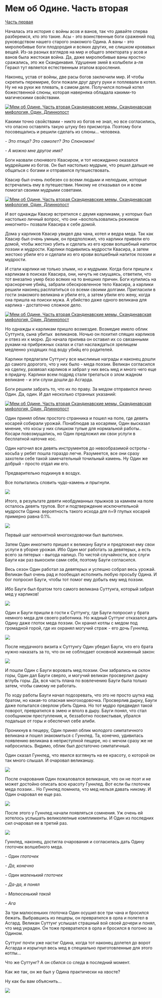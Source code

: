 # Мем об Одине. Часть вторая

[Часть первая](https://pikabu.ru/story/mem_ob_odine_chast_pervaya_5378096)

Началась эта история с войны асов и ванов, так что давайте сперва разберемся, кто это такие. Асы - это воинственные боги сражений под руководством нашего старого знакомого Одина. А ваны - это миролюбивые боги плодородия и всяких других, не слишком кровавых вещей. Из-за разных взглядов на мир и общего электората у асов и ванов была жестокая война. Да, даже миролюбивые ваны яростно сражались, это же Скандинавия. Удушение змей в колыбели а-ля Геракл тут является естественным этапом взросления.

Наконец, устав от войны, две расы богов заключили мир. И чтобы скрепить перемирие, боги пожали друг другу руки и поплевали в котел. Ну не на руки же плевать, в самом деле. Получился полный котел божественной слюны, которая наверняка обладала какими-то магическими свойствами.

[![Мем об Одине. Часть вторая Скандинавские мемы, Скандинавская мифология, Один, Длиннопост](https://cs6.pikabu.ru/post_img/2017/10/08/6/1507452037185577075.png)](https://cs6.pikabu.ru/post_img/2017/10/08/6/1507452037185577075.png)

Какими точно свойствами - никто из богов не знал, но все согласились, что опасно оставлять такую штуку без присмотра. Поэтому боги посовещались и решили сделать из слюны... человека.

_\- Это птица? Это самолет? Это Слюномэн!_

_\- А можно мне другое имя?_

Боги назвали слюнявого Квасиром, и тот неожиданно оказался мудрейшим из богов. Он был настолько мудрым, что решил дальше не общаться с богами и отправился путешествовать.

Квасир был очень любезен со всеми людьми и нелюдьми, которые встречались ему в путешествии. Никому не отказывал он и всем помогал своими мудрыми советами.

[![Мем об Одине. Часть вторая Скандинавские мемы, Скандинавская мифология, Один, Длиннопост](https://cs9.pikabu.ru/post_img/2017/10/08/6/1507452110179270536.png)](https://cs9.pikabu.ru/post_img/big/2017/10/08/6/1507452110179270536.png)

И вот однажды Квасир встретился с двумя карликами, у которых был настолько личный вопрос, что они ~воспользовались режимом инкогнито~ позвали Квасира к себе домой.

Дома у карликов Квасир увидел два чана, котел и ведра меда. Так как Квасир был очень умным, он предположил, что карлики привели его домой, чтобы жестоко убить и сделать из его крови волшебный напиток поэзии и мудрости. Карлики подивились мудрости Квасира, а затем жестоко убили его и сделали из его крови волшебный напиток поэзии и мудрости.

И стали карлики не только злыми, но и мудрыми. Когда боги пришли к карликам в поисках Квасира, они, ничуть не смущаясь, ответили, что тот внезапно умер безо всяких на то внешних причин. Боги купились на красноречие убийц, забрали обескровленное тело Квасира, а карлики решили наконец расплатиться со всеми своими долгами. Пригласили в гости знакомого великана и убили его, а затем убили его жену, когда она пришла на поиски мужа. А убийство даже одного великана для карлика - достаточно сложное дело.

[![Мем об Одине. Часть вторая Скандинавские мемы, Скандинавская мифология, Один, Длиннопост](https://cs9.pikabu.ru/post_img/big/2017/10/08/6/1507452237117644695.png)](https://cs9.pikabu.ru/post_img/big/2017/10/08/6/1507452237117644695.png)

Но однажды к карликам пришло возмездие. Возмедие имело облик Суттунга, сына убитых  великанов. Ночью он похитил спящих карликов и отвез их к морю. До начала прилива он оставил их со связанными руками на прибрежных скалах и стал наслаждаться зрелищем медленно уходящих под воду убийц его родителей.

Карлики предлагали Суттунгу все мыслимые награды и наконец дошли до самого дорогого, что у них было - меда поэзии. Великан согласился на сделку, развязал карликов и забрал у них весь мед и много чего еще в придачу. Карлики всем подряд стали трепаться о злом жадном великане - и эти слухи дошли до Асгарда.

Боги решили забрать то, что их по праву. За медом отправился лично Один. Да, один. И дал несколько странных указаний:

[![Мем об Одине. Часть вторая Скандинавские мемы, Скандинавская мифология, Один, Длиннопост](https://cs9.pikabu.ru/post_img/big/2017/10/08/6/1507452384188626561.png)](https://cs9.pikabu.ru/post_img/big/2017/10/08/6/1507452384188626561.png)

Один принял облик простого странника и пошел на поле, где девять косарей собирали урожай. Понаблюдав за косарями, Один высказал мнение, что косы у них слишком тупые для нормальной работы.. Косари повозмущались, но Один предложил им свои услуги в бесплатной наточке кос.

Один наточил все девять инструментов до невообразимой остроты - косьба у ребят пошла гораздо легче. Разумеется, все они сразу захотели себе такой замечательный точильный камень. Ну Один же добрый - просто отдал им его.

Предварительно подкинув в воздух.

Все попытались словить чудо-камень и прыгнули.

![](https://cs9.pikabu.ru/post_img/2017/10/08/6/1507452450178496101.png)

Итого, в результате девяти необдуманных прыжков за камнем на поле осталось девять трупов. Вот и подтверждение исключительной мудрости Одина: вероятность такого исхода для n=9 глупых косарей примерно равна 0.1%.

![](https://cs6.pikabu.ru/post_img/big/2017/10/08/6/1507452478145254412.png)

Первый шаг непонятной многоходовочки был выполнен.

Затем Один инкогнито пришел к великану Бауги и предложил ему свои услуги в уборке урожая. Ибо Один мог работать за девятерых, а есть всего за пятерых - выгода налицо. По чистой случайности, все слуги Бауги как раз выкосили сами себя, поэтому Бауги согласился.

Весь сезон Один работал за девятерых и успешно собрал весь урожай. Великан был очень рад и пообещал исполнить любую просьбу Одина. И бог попросил Бауги, чтобы тот помог ему добыть ему мед поэзии.

Ибо Бауги был братом того самого великана Суттунга, который забрал мед у карликов!

![](https://cs6.pikabu.ru/post_img/2017/10/08/6/1507452545199125090.jpg)

Один и Бауги пришли в гости к Суттунгу, где Бауги попросил у брата немного меда для своего работника. Но жадный Суттунг отказался дать Одину даже глоток меда поэзии. Он хранил котлы с медом под громадной горой, где их охранял могучий страж - его дочь Гуннлед.

![](https://cs6.pikabu.ru/post_img/big/2017/10/08/6/1507452585158654299.png)

После неудачного визита к Суттунгу Один убедил Бауги, что его брата нужно наказать за то, что он не соблюдает основной жизненный закон:

![](https://cs8.pikabu.ru/post_img/2017/10/08/6/150745262518659554.png)

И пошли Один с Бауги воровать мед поэзии. Они забрались на склон горы, Один дал Бауги сверло, и могучий великан просверлил дырку вглубь горы. Да, вся часть плана по вовлечению Бауги была только затем, чтобы самому не работать.

По ходу работы Бауги начал подозревать, что это не просто шутка над братом, но какая-то опасная многоходовочка. Просверлив дырку, Бауги даже попытался сверлом убить Одина. Но тот мудро предвидел такой поворот, превратился в змею и вполз в дыру. Бауги понял, что стал сообщником преступления, и, беззаботно посвистывая, убрался подальше от горы и обеспечил себе алиби.

Проникнув в пещеру, Один принял облик молодого симпатичного великана и пошел знакомиться с Гуннлед. Та, конечно, удивилась появлению великана в неприступной пещере, но с мечом сразу же не набросилась. Видимо, облик был достаточно симпатичный.

Один сказал Гуннлед, что явился взглянуть на ее красоту, о которой он так много слышал. И очаровал великаншу.

![](https://cs9.pikabu.ru/post_img/2017/10/08/6/150745269417386168.png)

После очарования Один пожаловался великанше, что он не поэт и не может достойно описать всю красоту Гуннлед. Вот если бы глоточек меда поэзии… Но Гуннлед помнила, что мед нельзя давать никому. И Один очаровал ее еще раз.

![](https://cs9.pikabu.ru/post_img/2017/10/08/6/1507452779130659594.png)

После этого у Гуннлед начали появляться сомнения. Уж очень ей хотелось услышать великолепные комплименты. И Один из последних сил очаровал ее в третий раз.

![](https://cs8.pikabu.ru/post_img/2017/10/08/6/1507452859132651805.png)

Гуннлед, наконец, достигла очарования и согласилась дать Одину глоточек волшебного меда.

_\- Один глоточек_

_\- Да, конечно_

_\- Один маленький глоточек_

_\- Да-да, я понял_

_\- Малюсенький такой_

_\- Ага_

За три малюсеньких глоточка Один осушил все три чана и бросился бежать. Выбравшись из пещеры, он превратился в орла и полетел в Асгард. Великан Суттунг услышал страшный вой своей дочери и понял, что мед украден. Он тоже превратился в орла и бросился в погоню за Одином.

Суттунг почти уже настиг Одина, когда тот наконец долетел до ворот Асгарда и изрыгнул весь мед в специально приготовленные для этого котлы...

Что же Суттунг? А он сбился со следа в последний момент.

Как же так, он же был у Одина практически на хвосте?

Ну как бы вам объяснить…

![](https://cs6.pikabu.ru/post_img/big/2017/10/08/6/1507452955133635606.png)
